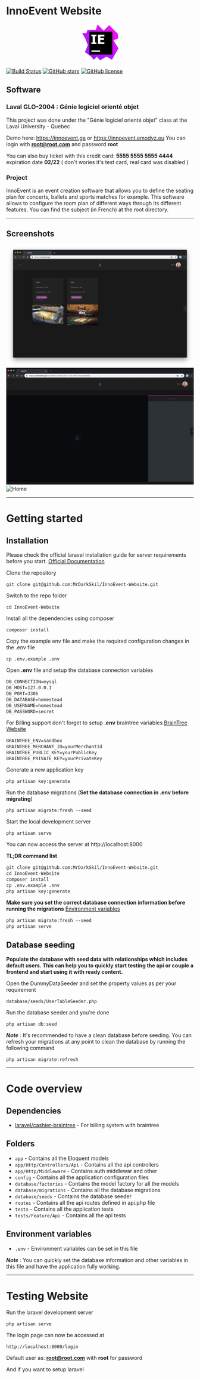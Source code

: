 # InnoEvent Website

<p align="center">
     <img src="public/logo.png" width="100">
</p>

[![Build Status](https://img.shields.io/travis/MrDarkSkil/A18-GLO-Equipe8-WebSite/master.svg)](https://travis-ci.com/MrDarkSkil/A18-GLO-Equipe8-WebSite) 
[![GitHub stars](https://img.shields.io/github/stars/mrdarkskil/innoevent-website.svg)](https://github.com/mrdarkskil/innoevent-website/stargazers) [![GitHub license](https://img.shields.io/github/license/mrdarkskil/innoevent-website.svg)](https://raw.githubusercontent.com/mrdarkskil/innoevent-website/master/LICENSE)


## Software

### Laval GLO-2004 : Génie logiciel orienté objet

This project was done under the "Génie logiciel orienté objet" class at the Laval University - Quebec 

Demo here: https://innoevent.ga or https://innoevent.emodyz.eu
You can login with **root@root.com** and password **root**

You can also buy ticket with this credit card: **5555 5555 5555 4444** expiration date **02/22** ( don't wories it's test card, real card was disabled )

### Project

InnoEvent is an event creation software that allows you to define the seating plan for concerts, ballets and sports matches for
example. 
This software allows to configure the room plan of different ways through its different features. 
You can find the subject (in French) at the root directory.

----------

## Screenshots

![Home](screenshots/home.png)
![Home](screenshots/loading.gif)
![Home](screenshots/InnoEvent.gif)

----------

# Getting started

## Installation

Please check the official laravel installation guide for server requirements before you start. [Official Documentation](https://laravel.com/docs/5.7/installation#installation)


Clone the repository

    git clone git@github.com:MrDarkSkil/InnoEvent-Website.git

Switch to the repo folder

    cd InnoEvent-Website

Install all the dependencies using composer

    composer install

Copy the example env file and make the required configuration changes in the .env file

    cp .env.example .env

Open **.env** file and setup the database connection variables

    DB_CONNECTION=mysql
    DB_HOST=127.0.0.1
    DB_PORT=3306
    DB_DATABASE=homestead
    DB_USERNAME=homestead
    DB_PASSWORD=secret


For Billing support don't forget to setup **.env** braintree variables [BrainTree Website](https://www.braintreepayments.com/)

    BRAINTREE_ENV=sandbox
    BRAINTREE_MERCHANT_ID=yourMerchantId
    BRAINTREE_PUBLIC_KEY=yourPublicKey
    BRAINTREE_PRIVATE_KEY=yourPrivateKey

Generate a new application key

    php artisan key:generate

Run the database migrations (**Set the database connection in .env before migrating**)

    php artisan migrate:fresh --seed

Start the local development server

    php artisan serve

You can now access the server at http://localhost:8000

**TL;DR command list**

    git clone git@github.com:MrDarkSkil/InnoEvent-Website.git
    cd InnoEvent-Website
    composer install
    cp .env.example .env
    php artisan key:generate
    
**Make sure you set the correct database connection information before running the migrations** [Environment variables](#environment-variables)

    php artisan migrate:fresh --seed
    php artisan serve

## Database seeding

**Populate the database with seed data with relationships which includes default users. This can help you to quickly start testing the api or couple a frontend and start using it with ready content.**

Open the DummyDataSeeder and set the property values as per your requirement

    database/seeds/UserTableSeeder.php

Run the database seeder and you're done

    php artisan db:seed

***Note*** : It's recommended to have a clean database before seeding. You can refresh your migrations at any point to clean the database by running the following command

    php artisan migrate:refresh

----------

# Code overview

## Dependencies

- [laravel/cashier-braintree](https://github.com/laravel/cashier-braintree) - For billing system with braintree

## Folders

- `app` - Contains all the Eloquent models
- `app/Http/Controllers/Api` - Contains all the api controllers
- `app/Http/Middleware` - Contains auth middlewar and other
- `config` - Contains all the application configuration files
- `database/factories` - Contains the model factory for all the models
- `database/migrations` - Contains all the database migrations
- `database/seeds` - Contains the database seeder
- `routes` - Contains all the api routes defined in api.php file
- `tests` - Contains all the application tests
- `tests/Feature/Api` - Contains all the api tests

## Environment variables

- `.env` - Environment variables can be set in this file

***Note*** : You can quickly set the database information and other variables in this file and have the application fully working.

----------

# Testing Website

Run the laravel development server

    php artisan serve

The login page can now be accessed at

    http://localhost:8000/login

Default user as: **root@root.com** with **root** for password

And if you want to setup laravel 

